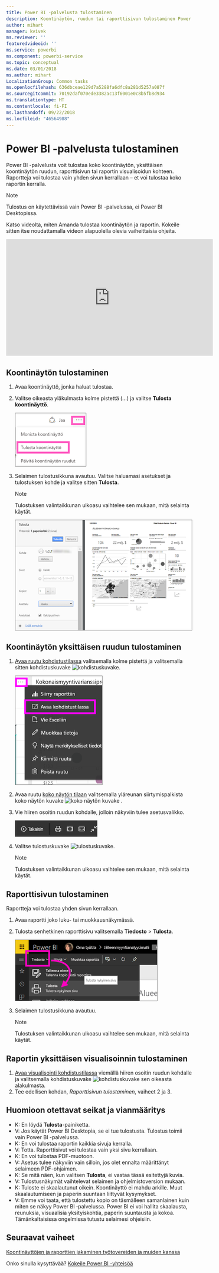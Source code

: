 ```yaml
---
title: Power BI -palvelusta tulostaminen
description: Koontinäytön, ruudun tai raporttisivun tulostaminen Power BI:stä.
author: mihart
manager: kvivek
ms.reviewer: ''
featuredvideoid: ''
ms.service: powerbi
ms.component: powerbi-service
ms.topic: conceptual
ms.date: 03/01/2018
ms.author: mihart
LocalizationGroup: Common tasks
ms.openlocfilehash: 636dbceae129d7a5288fa6dfc8a281d5257a087f
ms.sourcegitcommit: 70192daf070ede3382ac13f6001e0c8b5fb8d934
ms.translationtype: HT
ms.contentlocale: fi-FI
ms.lasthandoff: 09/22/2018
ms.locfileid: "46564988"
---
```

# <a name="printing-from-power-bi-service"></a>Power BI -palvelusta tulostaminen
Power BI -palvelusta voit tulostaa koko koontinäytön, yksittäisen koontinäytön ruudun, raporttisivun tai raportin visualisoidun kohteen. Raportteja voi tulostaa vain yhden sivun kerrallaan – et voi tulostaa koko raportin kerralla.

> [!NOTE]
> Tulostus on käytettävissä vain Power BI -palvelussa, ei Power BI Desktopissa.
> 
> 

Katso videolta, miten Amanda tulostaa koontinäytön ja raportin. Kokeile sitten itse noudattamalla videon alapuolella olevia vaiheittaisia ohjeita.

<iframe width="560" height="315" src="https://www.youtube.com/embed/jtlLGRKBvXY" frameborder="0" allowfullscreen></iframe>

## <a name="print-a-dashboard"></a>Koontinäytön tulostaminen
1. Avaa koontinäyttö, jonka haluat tulostaa.
2. Valitse oikeasta yläkulmasta kolme pistettä (...) ja valitse **Tulosta koontinäyttö**.
   
    ![Koontinäytön tulostusasetus](./media/end-user-print/pbi_print_dash_ellipses.png)
3. Selaimen tulostusikkuna avautuu. Valitse haluamasi asetukset ja tulostuksen kohde ja valitse sitten **Tulosta**.
   
   > [!NOTE]
   > Tulostuksen valintaikkunan ulkoasu vaihtelee sen mukaan, mitä selainta käytät.
   > 
   
    ![Tulostuksen valintaikkuna](./media/end-user-print/pbi_print_dash_new2.png)

## <a name="print-a-dashboard-tile"></a>Koontinäytön yksittäisen ruudun tulostaminen
1. [Avaa ruutu kohdistustilassa](end-user-focus.md) valitsemalla kolme pistettä ja valitsemalla sitten kohdistuskuvake ![kohdistuskuvake](./media/end-user-print/power-bi-focus-icon.png).
   
    ![kolmen pisteen valikko](./media/end-user-print/menu-options.png)
2. Avaa ruutu [koko näytön tilaan](../service-fullscreen-mode.md) valitsemalla yläreunan siirtymispalkista koko näytön kuvake ![koko näytön kuvake](./media/end-user-print/power-bi-full-screen-icon.png) .
3. Vie hiiren osoitin ruudun kohdalle, jolloin näkyviin tulee asetusvalikko.
   
    ![koko näytön tilan asetusvalikko](./media/end-user-print/menu-options-new.png)
4. Valitse tulostuskuvake ![tulostuskuvake](./media/end-user-print/print-icon.png).     
   
   > [!NOTE]
   > Tulostuksen valintaikkunan ulkoasu vaihtelee sen mukaan, mitä selainta käytät.
   > 
   > 

## <a name="print-a-report-page"></a>Raporttisivun tulostaminen
Raportteja voi tulostaa yhden sivun kerrallaan.

1. Avaa raportti joko luku- tai muokkausnäkymässä.
2. Tulosta senhetkinen raporttisivu valitsemalla **Tiedosto** > **Tulosta**.
   
    ![Power BI:n Tiedosto-valikko](./media/end-user-print/power-bi-print.png)
3. Selaimen tulostusikkuna avautuu.
   
   > [!NOTE]
   > Tulostuksen valintaikkunan ulkoasu vaihtelee sen mukaan, mitä selainta käytät.
   > 
   > 

## <a name="print-a-report-visual"></a>Raportin yksittäisen visualisoinnin tulostaminen
1. [Avaa visualisointi kohdistustilassa](end-user-focus.md) viemällä hiiren osoitin ruudun kohdalle ja valitsemalla kohdistuskuvake ![kohdistuskuvake](./media/end-user-print/power-bi-focus-icon.png) sen oikeasta alakulmasta.
2. Tee edellisen kohdan, *Raporttisivun tulostaminen*, vaiheet 2 ja 3.

## <a name="considerations-and-troubleshooting"></a>Huomioon otettavat seikat ja vianmääritys
* K: En löydä **Tulosta**-painiketta.    
* V: Jos käytät Power BI Desktopia, se ei tue tulostusta.  Tulostus toimii vain Power BI -palvelussa.
* K: En voi tulostaa raportin kaikkia sivuja kerralla.    
* V: Totta. Raporttisivut voi tulostaa vain yksi sivu kerrallaan.
* K: En voi tulostaa PDF-muotoon.    
* V: Asetus tulee näkyviin vain silloin, jos olet ennalta määrittänyt selaimeen PDF-ohjaimen.    
* K: Se mitä näen, kun valitsen **Tulosta**, ei vastaa tässä esitettyjä kuvia.    
* V: Tulostusnäkymät vaihtelevat selaimen ja ohjelmistoversion mukaan.
* K: Tuloste ei skaalautunut oikein.  Koontinäyttö ei mahdu arkille. Muut skaalautumiseen ja paperin suuntaan liittyvät kysymykset.    
* V: Emme voi taata, että tulostettu kopio on täsmälleen samanlainen kuin miten se näkyy Power BI ‑palvelussa. Power BI ei voi hallita skaalausta, reunuksia, visuaalisia yksityiskohtia, paperin suuntausta ja kokoa. Tämänkaltaisissa ongelmissa tutustu selaimesi ohjeisiin.      

## <a name="next-steps"></a>Seuraavat vaiheet
[Koontinäyttöjen ja raporttien jakaminen työtovereiden ja muiden kanssa](../service-share-dashboards.md)

Onko sinulla kysyttävää? [Kokeile Power BI -yhteisöä](http://community.powerbi.com/)

